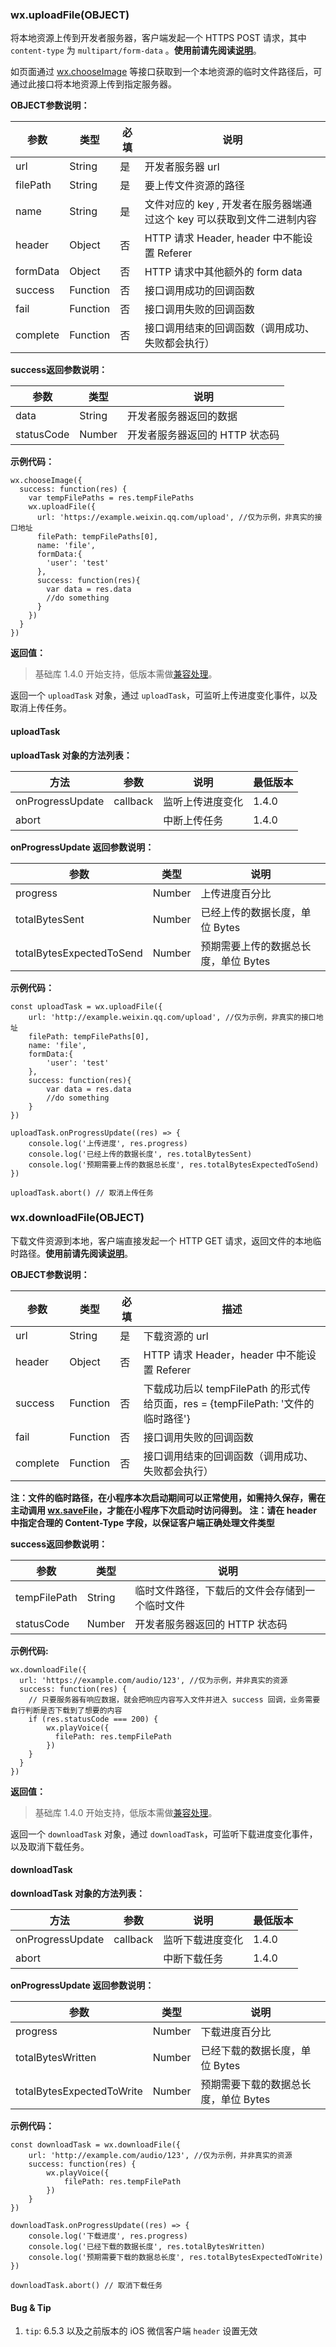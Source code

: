 <!-- https://developers.weixin.qq.com/miniprogram/dev/api/network-file.html -->

### wx.uploadFile(OBJECT)

将本地资源上传到开发者服务器，客户端发起一个 HTTPS POST 请求，其中 `content-type` 为 `multipart/form-data` 。**使用前请先阅读[说明](https://developers.weixin.qq.com/miniprogram/dev/api/api-network.html)**。

如页面通过 [wx.chooseImage](https://developers.weixin.qq.com/miniprogram/dev/api/media-picture.html#wxchooseimageobject) 等接口获取到一个本地资源的临时文件路径后，可通过此接口将本地资源上传到指定服务器。

**OBJECT参数说明：**

  参数       |  类型       |  必填 |  说明                                        
-------------|-------------|-------|----------------------------------------------
  url        |  String     |  是   |  开发者服务器 url                            
  filePath   |  String     |  是   |  要上传文件资源的路径                        
  name       |  String     |  是   |文件对应的 key , 开发者在服务器端通过这个 key 可以获取到文件二进制内容
  header     |  Object     |  否   |  HTTP 请求 Header, header 中不能设置 Referer 
  formData   |  Object     |  否   |  HTTP 请求中其他额外的 form data             
  success    |  Function   |  否   |  接口调用成功的回调函数                      
  fail       |  Function   |  否   |  接口调用失败的回调函数                      
  complete   |  Function   |  否   |接口调用结束的回调函数（调用成功、失败都会执行）

**success返回参数说明：**

  参数         |  类型     |  说明                 
---------------|-----------|-----------------------
  data         |  String   | 开发者服务器返回的数据
  statusCode   |  Number   |开发者服务器返回的 HTTP 状态码

**示例代码：**

    wx.chooseImage({
      success: function(res) {
        var tempFilePaths = res.tempFilePaths
        wx.uploadFile({
          url: 'https://example.weixin.qq.com/upload', //仅为示例，非真实的接口地址
          filePath: tempFilePaths[0],
          name: 'file',
          formData:{
            'user': 'test'
          },
          success: function(res){
            var data = res.data
            //do something
          }
        })
      }
    })
    

**返回值：**

> 基础库 1.4.0 开始支持，低版本需做[兼容处理](https://developers.weixin.qq.com/miniprogram/dev/framework/compatibility.html)。

返回一个 `uploadTask` 对象，通过 `uploadTask`，可监听上传进度变化事件，以及取消上传任务。

#### uploadTask

**uploadTask 对象的方法列表：**

  方法               |  参数       |  说明       | 最低版本 
---------------------|-------------|-------------|----------
  onProgressUpdate   |  callback   |监听上传进度变化|  1.4.0   
  abort              |             | 中断上传任务|  1.4.0   

**onProgressUpdate 返回参数说明：**

  参数                       |  类型     |  说明                    
-----------------------------|-----------|--------------------------
  progress                   |  Number   |  上传进度百分比          
  totalBytesSent             |  Number   |已经上传的数据长度，单位 Bytes
  totalBytesExpectedToSend   |  Number   |预期需要上传的数据总长度，单位 Bytes

**示例代码：**

    const uploadTask = wx.uploadFile({
        url: 'http://example.weixin.qq.com/upload', //仅为示例，非真实的接口地址
        filePath: tempFilePaths[0],
        name: 'file',
        formData:{
            'user': 'test'
        },
        success: function(res){
            var data = res.data
            //do something
        }
    })
    
    uploadTask.onProgressUpdate((res) => {
        console.log('上传进度', res.progress)
        console.log('已经上传的数据长度', res.totalBytesSent)
        console.log('预期需要上传的数据总长度', res.totalBytesExpectedToSend)
    })
    
    uploadTask.abort() // 取消上传任务
    

### wx.downloadFile(OBJECT)

下载文件资源到本地，客户端直接发起一个 HTTP GET 请求，返回文件的本地临时路径。**使用前请先阅读[说明](https://developers.weixin.qq.com/miniprogram/dev/api/api-network.html)**。

**OBJECT参数说明：**

  参数       |  类型       |  必填 |  描述                                                          
-------------|-------------|-------|----------------------------------------------------------------
  url        |  String     |  是   |  下载资源的 url                                                
  header     |  Object     |  否   |  HTTP 请求 Header，header 中不能设置 Referer                   
  success    |  Function   |  否   |下载成功后以 tempFilePath 的形式传给页面，res = {tempFilePath: '文件的临时路径'}
  fail       |  Function   |  否   |  接口调用失败的回调函数                                        
  complete   |  Function   |  否   |  接口调用结束的回调函数（调用成功、失败都会执行）              

**注：文件的临时路径，在小程序本次启动期间可以正常使用，如需持久保存，需在主动调用 [wx.saveFile](https://developers.weixin.qq.com/miniprogram/dev/api/file.html)，才能在小程序下次启动时访问得到。** **注：请在 header 中指定合理的 Content-Type 字段，以保证客户端正确处理文件类型**

**success返回参数说明：**

  参数           |  类型     |  说明                      
-----------------|-----------|----------------------------
  tempFilePath   |  String   |临时文件路径，下载后的文件会存储到一个临时文件
  statusCode     |  Number   |开发者服务器返回的 HTTP 状态码

**示例代码:**

    wx.downloadFile({
      url: 'https://example.com/audio/123', //仅为示例，并非真实的资源
      success: function(res) {
        // 只要服务器有响应数据，就会把响应内容写入文件并进入 success 回调，业务需要自行判断是否下载到了想要的内容
        if (res.statusCode === 200) {
            wx.playVoice({
              filePath: res.tempFilePath
            })
        }
      }
    })
    

**返回值：**

> 基础库 1.4.0 开始支持，低版本需做[兼容处理](https://developers.weixin.qq.com/miniprogram/dev/framework/compatibility.html)。

返回一个 `downloadTask` 对象，通过 `downloadTask`，可监听下载进度变化事件，以及取消下载任务。

#### downloadTask

**downloadTask 对象的方法列表：**

  方法               |  参数       |  说明       | 最低版本 
---------------------|-------------|-------------|----------
  onProgressUpdate   |  callback   |监听下载进度变化|  1.4.0   
  abort              |             | 中断下载任务|  1.4.0   

**onProgressUpdate 返回参数说明：**

  参数                        |  类型     |  说明                    
------------------------------|-----------|--------------------------
  progress                    |  Number   |  下载进度百分比          
  totalBytesWritten           |  Number   |已经下载的数据长度，单位 Bytes
  totalBytesExpectedToWrite   |  Number   |预期需要下载的数据总长度，单位 Bytes

**示例代码：**

    const downloadTask = wx.downloadFile({
        url: 'http://example.com/audio/123', //仅为示例，并非真实的资源
        success: function(res) {
            wx.playVoice({
                filePath: res.tempFilePath
            })
        }
    })
    
    downloadTask.onProgressUpdate((res) => {
        console.log('下载进度', res.progress)
        console.log('已经下载的数据长度', res.totalBytesWritten)
        console.log('预期需要下载的数据总长度', res.totalBytesExpectedToWrite)
    })
    
    downloadTask.abort() // 取消下载任务
    

#### Bug & Tip

1.  `tip`: 6.5.3 以及之前版本的 iOS 微信客户端 `header` 设置无效
